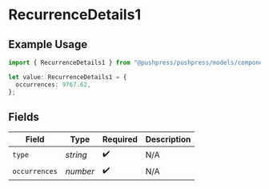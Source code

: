 # RecurrenceDetails1

## Example Usage

```typescript
import { RecurrenceDetails1 } from "@pushpress/pushpress/models/components";

let value: RecurrenceDetails1 = {
  occurrences: 9767.62,
};
```

## Fields

| Field              | Type               | Required           | Description        |
| ------------------ | ------------------ | ------------------ | ------------------ |
| `type`             | *string*           | :heavy_check_mark: | N/A                |
| `occurrences`      | *number*           | :heavy_check_mark: | N/A                |